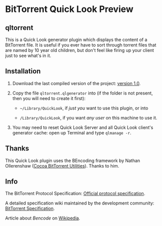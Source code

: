 # BitTorrent Quick Look Preview #

## qltorrent ##

This is a Quick Look generator plugin which displays the content of a
BitTorrent file.  It is useful if you ever have to sort through
torrent files that are named by 10 year old children, but don't feel
like firing up your client just to see what's in it.

## Installation ##

1. Download the last compiled version of the project:
[version 1.0][qltorrent].

2. Copy the file `qltorrent.qlgenerator` into (if the folder is not
present, then you will need to create it first):

   * `~/Library/QuickLook`, if _just you_ want to use this plugin, or
     into

   * `/Library/QuickLook`, if you want _any user_ on this machine to
     use it.

3. You may need to reset Quick Look Server and all Quick Look client's
generator cache: open up Terminal and type `qlmanage -r`.

## Thanks ##

This Quick Look plugin uses the BEncoding framework by Nathan
Ollerenshaw ([Cocoa BitTorrent Utilities][framework]).  Thanks to him.

## Info ##

The BitTorrent Protocol Specification:
[Official protocol specification][bep3].

A detailed specification wiki maintained by the development community:
[BitTorrent Specification][torrentspec].

Article about _Bencode_ on [Wikipedia][wikipedia].

[qltorrent]: https://github.com/wbwkx/qltorrent/releases/download/v1.0/qltorrent.qlgenerator.zip
[framework]: https://code.google.com/p/cocoabtutils/
[bep3]: http://bittorrent.org/beps/bep_0003.html
[torrentspec]: http://wiki.theory.org/BitTorrentSpecification
[wikipedia]: http://en.wikipedia.org/wiki/Bencode
